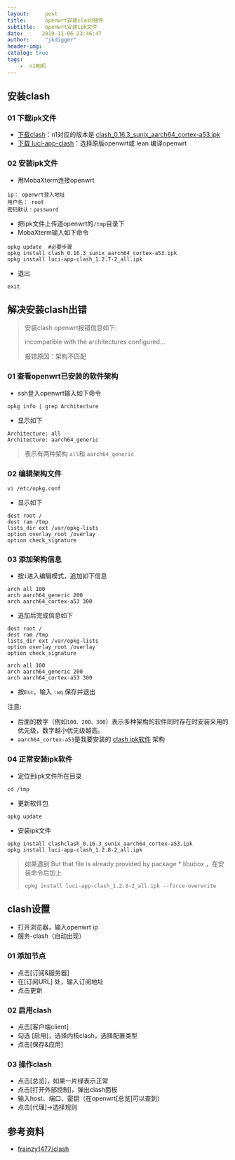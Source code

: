 ```yaml
---
layout:     post
title:      openwrt安装clash插件
subtitle:   openwrt安装ipk文件
date:      2019-11-06 23:46:47
author:     "jkdigger"
header-img: 
catalog: true
tags:
    -  n1刷机
---
```


## 安装clash
### 01 下载ipk文件

- [下载clash]( https://github.com/frainzy1477/clash/releases/tag/v0.16.3 )：n1对应的版本是 [clash_0.16.3_sunix_aarch64_cortex-a53.ipk](https://github.com/frainzy1477/clash/releases/download/v0.16.3/clash_0.16.3_sunix_aarch64_cortex-a53.ipk)
- [下载  luci-app-clash]( https://github.com/frainzy1477/luci-app-clash/releases/tag/v1.2.7 )：选择原版openwrt或  lean 编译openwrt

### 02 安装ipk文件

- 用MobaXterm连接openwrt

```
ip： openwrt登入地址
用户名： root
密码默认：password
```

- 把ipk文件上传道openwrt的`/tmp`目录下
- MobaXterm输入如下命令

```
opkg update  #必要步骤
opkg install clash_0.16.3_sunix_aarch64_cortex-a53.ipk
opkg install luci-app-clash_1.2.7-2_all.ipk
```

- 退出 

```
exit
```

## 解决安装clash出错

> 安装clash openwrt报错信息如下: 
>
> incompatible with the architectures configured...
>
> 报错原因：架构不匹配

### 01 查看openwrt已安装的软件架构

- ssh登入openwrt输入如下命令

```
opkg info | grep Architecture
```

- 显示如下

```
Architecture: all
Architecture: aarch64_generic
```

>  表示有两种架构 `all`和 `aarch64_generic`

### 02 编辑架构文件

```
vi /etc/opkg.conf
```

- 显示如下

```
dest root /
dest ram /tmp
lists_dir ext /var/opkg-lists
option overlay_root /overlay
option check_signature
```

### 03 添加架构信息

- 按`i`进入编辑模式，追加如下信息

```
arch all 100
arch aarch64_generic 200
arch aarch64_cortex-a53 300
```

- 追加后完成信息如下

```
dest root /
dest ram /tmp
lists_dir ext /var/opkg-lists
option overlay_root /overlay
option check_signature

arch all 100
arch aarch64_generic 200
arch aarch64_cortex-a53 300
```

- 按`Esc`，输入 `:wq` 保存并退出

注意:

- 后面的数字（例如`100、200、300`）表示多种架构的软件同时存在时安装采用的优先级，数字越小优先级越高。
- `aarch64_cortex-a53`是我要安装的 [clash ipk软件]( https://github.com/frainzy1477/clash/releases/tag/v0.16.3 ) 架构

### 04 正常安装ipk软件

- 定位到ipk文件所在目录

```
cd /tmp
```

- 更新软件包

```
opkg update
```

- 安装ipk文件

```
opkg install clashclash_0.16.3_sunix_aarch64_cortex-a53.ipk
opkg install luci-app-clash_1.2.8-2_all.ipk
```

> 如果遇到 But that file is already provided by package * libubox ，在安装命令后加上
>
> ```
> opkg install luci-app-clash_1.2.8-2_all.ipk --force-overwrite
> ```

## clash设置

- 打开浏览器，输入openwrt ip
- 服务-clash（自动出现）

### 01 添加节点

- 点击[订阅&服务器]
- 在[订阅URL] 处，输入订阅地址
- 点击更新

### 02 启用clash

- 点击[客户端client]
- 勾选 [启用]，选择内核clash，选择配置类型
- 点击[保存&应用]

### 03 操作clash

- 点击[总览]，如果一片绿表示正常
- 点击[打开外部控制]，弹出clash面板
- 输入host、端口、密钥（在openwrt[总览]可以查到）
- 点击[代理]->选择规则

## 参考资料

-  [frainzy1477/clash](https://github.com/frainzy1477/clash)